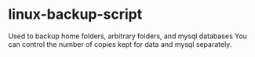 linux-backup-script
===================

Used to backup home folders, arbitrary folders, and mysql databases
You can control the number of copies kept for data and mysql separately.


